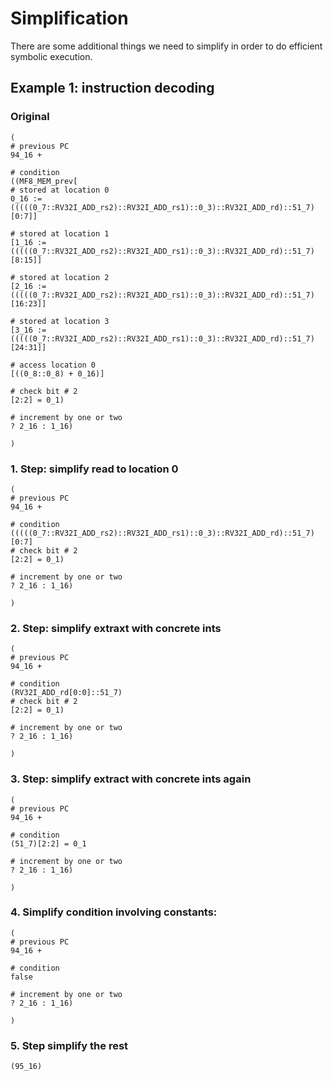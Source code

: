 # Simplification

There are some additional things we need to simplify in order
to do efficient symbolic execution.

## Example 1: instruction decoding

### Original
```
(
# previous PC
94_16 +

# condition
((MF8_MEM_prev[
# stored at location 0
0_16 := (((((0_7::RV32I_ADD_rs2)::RV32I_ADD_rs1)::0_3)::RV32I_ADD_rd)::51_7)[0:7]]

# stored at location 1
[1_16 := (((((0_7::RV32I_ADD_rs2)::RV32I_ADD_rs1)::0_3)::RV32I_ADD_rd)::51_7)[8:15]]

# stored at location 2
[2_16 := (((((0_7::RV32I_ADD_rs2)::RV32I_ADD_rs1)::0_3)::RV32I_ADD_rd)::51_7)[16:23]]

# stored at location 3
[3_16 := (((((0_7::RV32I_ADD_rs2)::RV32I_ADD_rs1)::0_3)::RV32I_ADD_rd)::51_7)[24:31]]

# access location 0
[((0_8::0_8) + 0_16)]

# check bit # 2
[2:2] = 0_1)

# increment by one or two
? 2_16 : 1_16)

)
```


### 1. Step: simplify read to location 0

```
(
# previous PC
94_16 +

# condition
(((((0_7::RV32I_ADD_rs2)::RV32I_ADD_rs1)::0_3)::RV32I_ADD_rd)::51_7)[0:7]
# check bit # 2
[2:2] = 0_1)

# increment by one or two
? 2_16 : 1_16)

)
```

### 2. Step: simplify extraxt with concrete ints

```
(
# previous PC
94_16 +

# condition
(RV32I_ADD_rd[0:0]::51_7)
# check bit # 2
[2:2] = 0_1)

# increment by one or two
? 2_16 : 1_16)

)
```

### 3. Step: simplify extract with concrete ints again

```
(
# previous PC
94_16 +

# condition
(51_7)[2:2] = 0_1

# increment by one or two
? 2_16 : 1_16)

)
```

### 4. Simplify condition involving constants:

```
(
# previous PC
94_16 +

# condition
false

# increment by one or two
? 2_16 : 1_16)

)
```

### 5. Step simplify the rest

```
(95_16)
```
